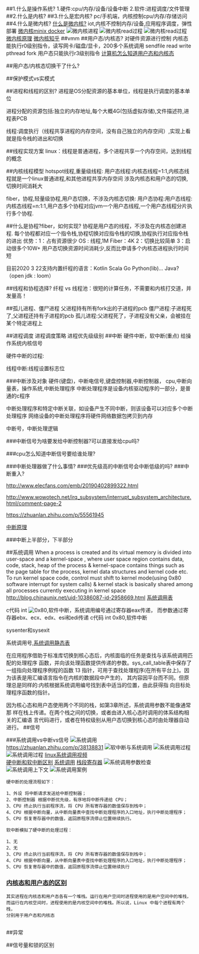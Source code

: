 ##1.什么是操作系统?
1.硬件:cpu/内存/设备/设备中断
2.软件:进程调度/文件管理
##2.什么是内核?
##3.什么是宏内核?
pc/手机端，内核控制cpu/内存/存储访问
##4.什么是微内核?
[什么是微内核?](https://zhuanlan.zhihu.com/p/77428675)
iot,内核不控制内存/设备,应用程序调度，弹性部署
[微内核minix docker](https://hub.docker.com/r/madworx/minix)
![微内核进程](/Users/chris/workspace/xsource/linux/src/main/java/os/images/微内核进程.jpg)
![微内核read过程](/Users/chris/workspace/xsource/linux/src/main/java/os/images/微内核read过程.jpg)
![微内核read过程](/Users/chris/workspace/xsource/linux/src/main/java/os/images/微内核read请求纵向分析.jpg)
[微内核原理](https://mp.weixin.qq.com/s?__biz=MzAwMDUwNDgxOA==&mid=2652666131&idx=1&sn=7cb56350104265c289809fe3b9a03256&chksm=810f3f8eb678b698433c62d3118ad1e5a3c49e3dd6fd6c019b28966ee69629ad63f9aaedf27b&scene=21#wechat_redirect)
[微内核知乎](https://www.zhihu.com/question/339638625)
##vmm
##用户态/内核态?
对硬件资源进行控制
内核态能执行r0级别指令，读写网卡/磁盘/显卡，200多个系统调用 sendfile read write pthread fork 
用户态只能执行r3级别指令
[计算机怎么知道用户态和内核态](https://www.zhihu.com/question/26188312)

##用户态/内核态切换干了什么?

##保护模式vs实模式

##进程和线程的区别?
进程是OS分配资源的基本单位，线程是执行调度的基本单位

进程分配的资源包括:独立的内存地址,每个大概4G(包括虚拟存储),文件描述符,进程表PCB

线程:调度执行（线程共享进程的内存空间，没有自己独立的内存空间）,实现上看就是指令栈的进出和切换

##线程实现方案
linux：线程是普通进程，多个进程共享一个内存空间，达到线程的概念

##内核线程模型
hotspot线程,重量级线程:   用户态线程:内核态线程=1:1,内核态线程就是一个linux普通进程,和其他进程共享内存空间
涉及内核态和用户态的切换,切换时间消耗大

fiber，协程,轻量级协程,用户态切换，不涉及内核态切换: 用户态协程:用户态线程:内核态线程=n:1:1,用户态多个协程对应jvm一个用户态线程,一个用户态线程分片执行多个协程.

##什么是协程?fiber，如何实现?
协程是用户态的线程，不涉及在内核态创建进程.
每个协程都对应一个指令栈,协程切换对应指令栈的切换,协程执行对应指令栈的进出
优势：1：占有资源很少 OS : 线程,1M Fiber：4K 2：切换比较简单 3：启动很多个10W+
用户态切换资源时间消耗少,反而比申请多个内核态进程执行时间短

目前2020 3 22支持内置纤程的语言：Kotlin Scala Go Python(lib)... Java? （open jdk : loom）

##线程和协程选择?
纤程 vs 线程池：很短的计算任务，不需要和内核打交道，并发量高！

##孤儿进程、僵尸进程
父进程持有所有fork出的子进程的pcb
僵尸进程:子进程死了,父进程还持有子进程的pcb
孤儿进程:父进程死了，子进程没有父亲，会被挂在某个特定进程上

##进程调度
进程调度策略
进程优先级级别
##中断
硬件中断，软中断(重点)
给操作系统内核信号

硬件中断的过程:

线程中断:线程设置标志位

###中断涉及对象
硬件(键盘)，中断电信号,键盘控制器,中断控制器，
cpu,中断向量表，操作系统,中断处理程序
中断处理程序是设备内核驱动程序的一部分，是普通的c程序

中断处理程序和特定中断关联，如设备产生不同中断，则该设备可以对应多个中断处理程序
网络设备的中断处理程序将硬件网络数据包拷贝到内存

中断号，中断处理逻辑

###中断信号为啥要发给中断控制器?可以直接发给cpu吗?

###cpu怎么知道中断信号要给谁处理?

###中断处理器做了什么事情?
###优先级高的中断信号会中断低级的吗?
###中断重入?

http://www.elecfans.com/emb/20190402899322.html

http://www.wowotech.net/irq_subsystem/interrupt_subsystem_architecture.html/comment-page-2

https://zhuanlan.zhihu.com/p/55561945

[中断原理](https://zhuanlan.zhihu.com/p/80903637)


###中断上半部分，下半部分

##系统调用
When a process is created and its virtual memory is divided into user-space and a kernel-space , where user space region contains data, code, stack, heap of the process & kernel-space contains things such as the page table for the process, kernel data structures and kernel code etc. To run kernel space code, control must shift to kernel mode(using 0x80 software interrupt for system calls) & kernel stack is basically shared among all processes currently executing in kernel space
http://blog.chinaunix.net/uid-10386087-id-2958669.html
[系统调用表](http://asm.sourceforge.net/syscall.html#2)

c代码
int ![0x80](/Users/chris/workspace/xsource/linux/src/main/java/os/images/软中断0x80.jpg),软件中断，系统调用编号通过寄存器eax传递， 而参数通过寄存器ebx、ecx、edx、esi和edi传递
c代码
int 0x80,软件中断

sysenter和sysexit

系统调用号,[系统调用静态表](/Library/Developer/CommandLineTools/SDKs/MacOSX11.1.sdk/usr/include/sys/syscall.h )

在应用程序借助于标准库切换到核心态后，内核面临的任务是查找与该系统调用匹配的处理程序 函数，并向该处理函数提供传递的参数。sys_call_table表中保存了一组指向处理程序例程的函数 13 指针，可用于查找处理程序(在所有平台上)。因为该表是用汇编语言指令在内核的数据段中产生的， 其内容因平台而不同。但原理总是同样的:内核根据系统调用编号找到表中适当的位置，由此获得指 向目标处理程序函数的指针。

因为核心态和用户态使用两个不同的栈，如第3章所述，系统调用参数不能像通常那 样在栈上传递。在两个栈之间的切换，或者由进入核心态时调用的体系结构相关的汇编语 言代码进行，或者在特权级别从用户态切换到核心态时由处理器自动进行。
##信号

###系统调用vs中断vs信号
![系统调用](/Users/chris/workspace/xsource/linux/src/main/java/os/images/系统调用.jpg)
https://zhuanlan.zhihu.com/p/38138831
![软中断与系统调用](/Users/chris/workspace/xsource/linux/src/main/java/os/images/系统调用\&软中断.jpg)
![系统调用过程](/Users/chris/workspace/xsource/linux/src/main/java/os/images/系统调用过程.jpg)
![系统调用过程](/Users/chris/workspace/xsource/linux/src/main/java/os/images/系统调用过程_2.jpg)
[linux系统调用视频](https://www.bilibili.com/video/BV15E411G7iZ?from=search&seid=10887133014228049877)  
[硬中断和软中断区别](https://zhuanlan.zhihu.com/p/289410487)
[系统调用](https://zhuanlan.zhihu.com/p/126229110)
[栈段寄存器](https://blog.csdn.net/farmwang/article/details/52318185)
![系统调用参数检查](/Users/chris/workspace/xsource/linux/src/main/java/os/images/系统调用参数检查.jpg)
![系统调用上下文](/Users/chris/workspace/xsource/linux/src/main/java/os/images/系统调用上下文.jpg)
![系统调用案例](https://bilibili.com/video/BV1Ft411t7Bt?from=search&seid=8724465101070945811)
```
硬中断的处理流程如下：

1、外设 将中断请求发送给中断控制器；
2、中断控制器 根据中断优先级，有序地将中断传递给 CPU；
3、CPU 终止执行当前程序流，将 CPU 所有寄存器的数值保存到栈中；
4、CPU 根据中断向量，从中断向量表中查找中断处理程序的入口地址，执行中断处理程序；
5、CPU 恢复寄存器中的数值，返回原程序流停止位置继续执行。
```

```
软中断模拟了硬中断的处理过程：

1、无
2、无
3、CPU 终止执行当前程序流，将 CPU 所有寄存器的数值保存到栈中；
4、CPU 根据中断向量，从中断向量表中查找中断处理程序的入口地址，执行中断处理程序；
5、CPU 恢复寄存器中的数值，返回原程序流停止位置继续执行

```

### [内核态和用户态的区别](https://zhuanlan.zhihu.com/p/77234351)
```
其实进程在内核态和用户态各有一个堆栈。运行在用户空间时进程使用的是用户空间中的堆栈，
而运行在内核空间时，进程使用的是内核空间中的堆栈。所以说，Linux 中每个进程有两个栈，
分别用于用户态和内核态


```

##异常

##信号量和锁的区别
